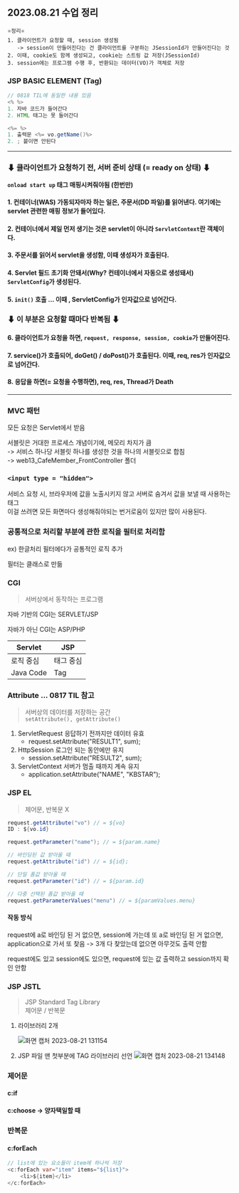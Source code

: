 ## 2023.08.21 수업 정리

    ⭐정리⭐
    1. 클라이언트가 요청할 때, session 생성됨
       -> session이 만들어진다는 건 클라이언트를 구분하는 JSessionId가 만들어진다는 것
    2. 이때, cookie도 함께 생성되고, cookie는 스트링 값 저장(JSessionId)
    3. session에는 프로그램 수행 후, 반환되는 데이터(VO)가 객체로 저장

### JSP BASIC ELEMENT (Tag)

```java
// 0818 TIL에 동일한 내용 있음
<% %>
1. 자바 코드가 들어간다
2. HTML 태그는 못 들어간다

<%= %>
1. 출력문 <%= vo.getName()%>
2. ; 븥이면 안된다
```

---

### ⬇ 클라이언트가 요청하기 전, 서버 준비 상태 (= ready on 상태) ⬇

<b> `onload start up` 태그 매핑시켜줘야됨 (한번만) </b>

#### 1. 컨테이너(WAS) 가동되자마자 하는 일은, 주문서(DD 파일)를 읽어낸다. 여기에는 servlet 관련한 매핑 정보가 들어있다.

#### 2. 컨테이너에서 제일 먼저 생기는 것은 servlet이 아니라 `ServletContext`란 객체이다.

#### 3. 주문서를 읽어서 servlet을 생성함, 이때 생성자가 호출된다.

#### 4. Servlet 필드 초기화 안돼서(Why? 컨테이너에서 자동으로 생성돼서) `ServletConfig`가 생성된다.

#### 5. `init()` 호출 ... 이때 , ServletConfig가 인자값으로 넘어간다.

### ⬇ 이 부분은 요청할 때마다 반복됨 ⬇

#### 6. 클라이언트가 요청을 하면, `request, response, session, cookie`가 만들어진다.

#### 7. service()가 호출되어, doGet() / doPost()가 호출된다. 이때, req, res가 인자값으로 넘어간다.

#### 8. 응답을 하면(= 요청을 수행하면), req, res, Thread가 Death

---

### MVC 패턴

모든 요청은 Servlet에서 받음

서블릿은 거대한 프로세스 개념이기에, 메모리 차지가 큼  
-> 서비스 하나당 서블릿 하나를 생성한 것을 하나의 서블릿으로 합침  
-> web13_CafeMember_FrontController 폴더

### `<input type = "hidden">`

서비스 요청 시, 브라우저에 값을 노출시키지 않고 서버로 숨겨서 값을 보낼 때 사용하는 태그  
이걸 쓰려면 모든 화면마다 생성해줘야되는 번거로움이 있지만 많이 사용된다.

### 공통적으로 처리할 부분에 관한 로직을 필터로 처리함

ex) 한글처리
필터에다가 공통적인 로직 추가

필터는 클래스로 만듦

### CGI

> 서버상에서 동작하는 프로그램

자바 기반의 CGI는 SERVLET/JSP

자바가 아닌 CGI는 ASP/PHP

<table class="table table-bordered">
    <thead>
      <tr>
        <th>Servlet</th>
        <th>JSP</th>
      </tr>
    </thead>
    <tbody>
      <tr>
        <td>로직 중심</td>
        <td>태그 중심</td>
      </tr>
      <tr>
        <td>Java Code</td>
        <td>Tag</td>
      </tr>
    </tbody>
</table>

### Attribute ... 0817 TIL 참고

> 서버상의 데이터를 저장하는 공간  
> `setAttribute(), getAttribute()`

1. ServletRequest 응답하기 전까지만 데이터 유효
   - request.setAttribute("RESULT1", sum);
2. HttpSession 로그인 되는 동안에만 유지
   - session.setAttribute("RESULT2", sum);
3. ServletContext 서버가 멈출 때까지 계속 유지
   - application.setAttribute("NAME", "KBSTAR");

### JSP EL

> 제어문, 반복문 X

```java
request.getAttribute("vo") // = ${vo}
ID : ${vo.id}

request.getParameter("name"); // = ${param.name}

// 바인딩된 값 받아올 때
request.getAttribute("id") // = ${id};

// 단일 폼값 받아올 때
request.getParameter("id") // = ${param.id}

// 다중 선택된 폼값 받아올 때
request.getParameterValues("menu") // = ${paramValues.menu}
```

#### 작동 방식

request에 a로 바인딩 된 거 없으면, session에 가는데 또 a로 바인딩 된 거 없으면, application으로 가서 또 찾음 -> 3개 다 찾았는데 없으면 아무것도 출력 안함

request에도 있고 session에도 있으면, request에 있는 값 출력하고 session까지 확인 안함

### JSP JSTL

> JSP Standard Tag Library  
> 제어문 / 반복문

1. 라이브러리 2개

   ![화면 캡처 2023-08-21 131154](https://github.com/2oo1s/TIL/assets/90839206/38269ad7-b6f1-40a6-bad8-d242c5aefbf7)

2. JSP 파일 맨 첫부분에 TAG 라이브러리 선언
   ![화면 캡처 2023-08-21 134148](https://github.com/2oo1s/TIL/assets/90839206/fb6d7a38-9f89-48bd-89b4-a4744275a332)

### 제어문

#### c:if

#### c:choose -> 양자택일할 때

### 반복문

#### c:forEach

```java
// list에 있는 요소들이 item에 하나씩 저장
<c:forEach var="item" items="${list}">
    <li>${item}</li>
</c:forEach>
```
